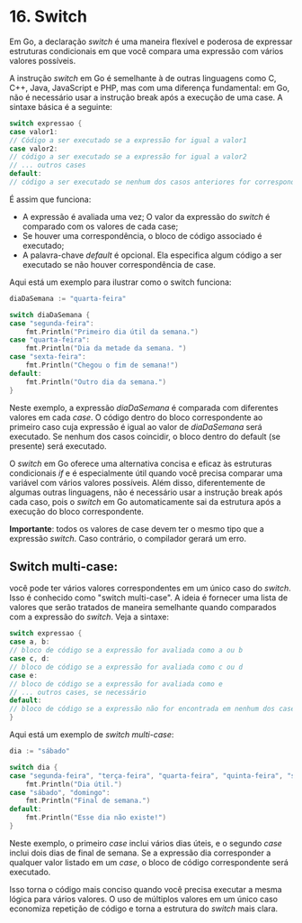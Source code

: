 # 16. Switch

Em Go, a declaração _switch_ é uma maneira flexível e poderosa de expressar estruturas condicionais em que você compara uma expressão com vários valores possíveis.

A instrução _switch_ em Go é semelhante à de outras linguagens como C, C++, Java, JavaScript e PHP, mas com uma diferença fundamental: em Go, não é necessário usar a instrução break após a execução de uma case. A sintaxe básica é a seguinte:

```go
switch expressao {
case valor1:
// Código a ser executado se a expressão for igual a valor1
case valor2:
// código a ser executado se a expressão for igual a valor2
// ... outros cases
default:
// código a ser executado se nenhum dos casos anteriores for correspondido
```

É assim que funciona:
- A expressão é avaliada uma vez;
O valor da expressão do _switch_ é comparado com os valores de cada case;
- Se houver uma correspondência, o bloco de código associado é executado;
- A palavra-chave _default_ é opcional. Ela especifica algum código a ser executado se não houver correspondência de case.

Aqui está um exemplo para ilustrar como o switch funciona:

```go
diaDaSemana := "quarta-feira"

switch diaDaSemana {
case "segunda-feira":
    fmt.Println("Primeiro dia útil da semana.")
case "quarta-feira":
    fmt.Println("Dia da metade da semana. ")
case "sexta-feira":
    fmt.Println("Chegou o fim de semana!")
default:
    fmt.Println("Outro dia da semana.")
}
```

Neste exemplo, a expressão _diaDaSemana_ é comparada com diferentes valores em cada _case_. O código dentro do bloco
correspondente ao primeiro caso cuja expressão é igual ao valor de _diaDaSemana_ será executado. Se nenhum dos casos
coincidir, o bloco dentro do default (se presente) será executado.

O _switch_ em Go oferece uma alternativa concisa e eficaz às estruturas condicionais _if_ e é especialmente útil quando
você precisa comparar uma variável com vários valores possíveis. Além disso, diferentemente de algumas outras
linguagens, não é necessário usar a instrução break após cada caso, pois o _switch_ em Go automaticamente sai da estrutura
após a execução do bloco correspondente.

**Importante**: todos os valores de case devem ter o mesmo tipo que a expressão _switch_. Caso contrário, o compilador
gerará um erro.


## Switch multi-case:
você pode ter vários valores correspondentes em um único caso do _switch_. Isso é conhecido como "switch multi-case". A
ideia é fornecer uma lista de valores que serão tratados de maneira semelhante quando comparados com a expressão do
_switch_. Veja a sintaxe:

```go
switch expressao {
case a, b:
// bloco de código se a expressão for avaliada como a ou b
case c, d:
// bloco de código se a expressão for avaliada como c ou d
case e:
// bloco de código se a expressão for avaliada como e
// ... outros cases, se necessário
default:
// bloco de código se a expressão não for encontrada em nenhum dos cases
}
```

Aqui está um exemplo de _switch multi-case_:

```go
dia := "sábado"

switch dia {
case "segunda-feira", "terça-feira", "quarta-feira", "quinta-feira", "sexta-feira":
    fmt.Println("Dia útil.")
case "sábado", "domingo":
    fmt.Println("Final de semana.")
default:
    fmt.Println("Esse dia não existe!")
}
```

Neste exemplo, o primeiro _case_ inclui vários dias úteis, e o segundo _case_ inclui dois dias de final de semana. Se a
expressão dia corresponder a qualquer valor listado em um _case_, o bloco de código correspondente será executado.

Isso torna o código mais conciso quando você precisa executar a mesma lógica para vários valores. O uso de múltiplos
valores em um único caso economiza repetição de código e torna a estrutura do _switch_ mais clara.
